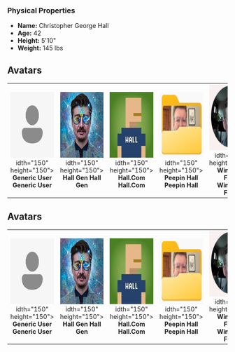 
### Physical Properties
- **Name:** Christopher George Hall
- **Age:** 42
- **Height:** 5'10"
- **Weight:** 145 lbs

## Avatars

<table>
  <tr>
    <td align="center">
      <img src="profile-icons/generic-user.bmp" alt="Generic User" width="150" height="150"><br>idth="150" height="150"><br>
      <b>Generic User</b>      <b>Generic User</b>
    </td>
    <td align="center">
      <img src="profile-icons/hall-gen.jpg" alt="Hall Gen" width="150" height="150"><br>idth="150" height="150"><br>
      <b>Hall Gen</b>      <b>Hall Gen</b>
    </td>
    <td align="center">
      <img src="profile-icons/hall.com.jpeg" alt="Hall.Com" width="150" height="150"><br>idth="150" height="150"><br>
      <b>Hall.Com</b>      <b>Hall.Com</b>
    </td>
    <td align="center">
      <img src="profile-icons/peepin-hall.png" alt="Peepin Hall" width="150" height="150"><br>idth="150" height="150"><br>
      <b>Peepin Hall</b>      <b>Peepin Hall</b>
    </td>
    <td align="center">
      <img src="profile-icons/windows-face.png" alt="Windows Face" width="150" height="150"><br>idth="150" height="150"><br>
      <b>Windows Face</b>      <b>Windows Face</b>
    </td>
  </tr>
</table>

## Avatars

<table>
  <tr>
    <td align="center">
      <img src="profile-icons/generic-user.bmp" alt="Generic User" width="150" height="150"><br>idth="150" height="150"><br>
      <b>Generic User</b>      <b>Generic User</b>
    </td>
    <td align="center">
      <img src="profile-icons/hall-gen.jpg" alt="Hall Gen" width="150" height="150"><br>idth="150" height="150"><br>
      <b>Hall Gen</b>      <b>Hall Gen</b>
    </td>
    <td align="center">
      <img src="profile-icons/hall.com.jpeg" alt="Hall.Com" width="150" height="150"><br>idth="150" height="150"><br>
      <b>Hall.Com</b>      <b>Hall.Com</b>
    </td>
    <td align="center">
      <img src="profile-icons/peepin-hall.png" alt="Peepin Hall" width="150" height="150"><br>idth="150" height="150"><br>
      <b>Peepin Hall</b>      <b>Peepin Hall</b>
    </td>
    <td align="center">
      <img src="profile-icons/windows-face.png" alt="Windows Face" width="150" height="150"><br>idth="150" height="150"><br>
      <b>Windows Face</b>      <b>Windows Face</b>
    </td>
  </tr>
</table>
